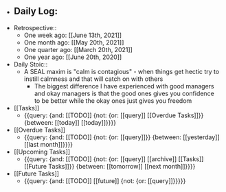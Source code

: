 - Daily Log:
    - 
- Retrospective::
    - One week ago: [[June 13th, 2021]]
    - One month ago: [[May 20th, 2021]]
    - One quarter ago: [[March 20th, 2021]]
    - One year ago: [[June 20th, 2020]]
- Daily Stoic::
    - A SEAL maxim is "calm is contagious" - when things get hectic try to instill calmness and that will catch on with others
        - The biggest difference I have experienced with good managers and okay managers is that the good ones gives you confidence to be better while the okay ones just gives you freedom
- [[Tasks]]
    - {{query: {and: [[TODO]] {not: {or: [[query]] [[Overdue Tasks]]}} {between: [[today]] [[today]]}}}}
- [[Overdue Tasks]]
    - {{query: {and: [[TODO]] {not: {or: [[query]]}} {between: [[yesterday]] [[last month]]}}}}
- [[Upcoming Tasks]]
    - {{query: {and: [[TODO]] {not: {or: [[query]] [[archive]] [[Tasks]] [[Future Tasks]]}} {between: [[tomorrow]] [[next month]]}}}}
- [[Future Tasks]]
    - {{query: {and: [[TODO]] [[future]] {not: {or: [[query]]}}}}}
